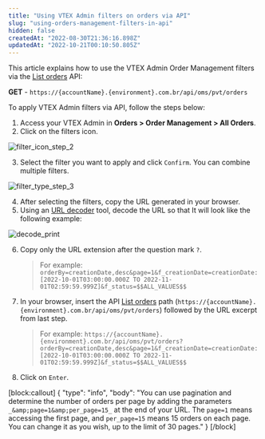 ```yaml
---
title: "Using VTEX Admin filters on orders via API"
slug: "using-orders-management-filters-in-api"
hidden: false
createdAt: "2022-08-30T21:36:16.898Z"
updatedAt: "2022-10-21T00:10:50.805Z"
---
```


This article explains how to use the VTEX Admin Order Management filters via the [List orders](https://developers.vtex.com/vtex-rest-api/reference/listorders) API:

**GET** - `https://{accountName}.{environment}.com.br/api/oms/pvt/orders`

To apply VTEX Admin filters via API, follow the steps below:

1. Access your VTEX Admin in **Orders > Order Management > All Orders**.
2. Click on the filters icon.

![filter\_icon\_step\_2](https://raw.githubusercontent.com/vtexdocs/dev-portal-content/main/images/using-orders-management-filters-in-api-0.jpg)

3. Select the filter you want to apply and click `Confirm`. You can combine multiple filters.

![filter\_type\_step\_3](https://raw.githubusercontent.com/vtexdocs/dev-portal-content/main/images/using-orders-management-filters-in-api-1.jpg)

4. After selecting the filters, copy the URL generated in your browser.
5. Using an [URL decoder](http://meyerweb.com/eric/tools/dencoder/) tool, decode the URL so that It will look like the following example:

![decode\_print](https://raw.githubusercontent.com/vtexdocs/dev-portal-content/main/images/using-orders-management-filters-in-api-2.jpg)

6. Copy only the URL extension after the question mark `?`.

   > For example: `orderBy=creationDate,desc&page=1&f_creationDate=creationDate:[2022-10-01T03:00:00.000Z TO 2022-11-01T02:59:59.999Z]&f_status=$$ALL_VALUES$$`

7. In your browser, insert the API [List orders](https://developers.vtex.com/vtex-rest-api/reference/listorders) path (`https://{accountName}.{environment}.com.br/api/oms/pvt/orders`) followed by the URL excerpt from last step.
   > For example: `https://{accountName}.{environment}.com.br/api/oms/pvt/orders?orderBy=creationDate,desc&page=1&f_creationDate=creationDate:[2022-10-01T03:00:00.000Z TO 2022-11-01T02:59:59.999Z]&f_status=$$ALL_VALUES$$`

8. Click on `Enter`.

[block:callout]
{
  "type": "info",
  "body": "You can use pagination and determine the number of orders per page by adding the parameters `_&amp;page=1&amp;per_page=15_` at the end of your URL. The `page=1` means accessing the first page, and `per_page=15` means 15 orders on each page. You can change it as you wish, up to the limit of 30 pages."
}
[/block]
